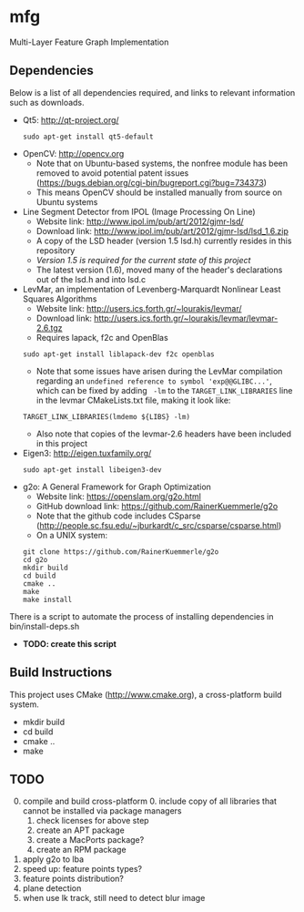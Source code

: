 mfg
===
Multi-Layer Feature Graph Implementation


Dependencies
------------
Below is a list of all dependencies required, and links to relevant information such as downloads.
* Qt5: http://qt-project.org/
   ```
   sudo apt-get install qt5-default
   ```
* OpenCV: http://opencv.org
   * Note that on Ubuntu-based systems, the nonfree module has been removed to avoid potential patent issues (https://bugs.debian.org/cgi-bin/bugreport.cgi?bug=734373)
   * This means OpenCV should be installed manually from source on Ubuntu systems
* Line Segment Detector from IPOL (Image Processing On Line)
   * Website link: http://www.ipol.im/pub/art/2012/gjmr-lsd/
   * Download link: http://www.ipol.im/pub/art/2012/gjmr-lsd/lsd_1.6.zip
   * A copy of the LSD header (version 1.5 lsd.h) currently resides in this repository
   * *Version 1.5 is required for the current state of this project*
   * The latest version (1.6), moved many of the header's declarations out of the lsd.h and into lsd.c
* LevMar, an implementation of Levenberg-Marquardt Nonlinear Least Squares Algorithms
   * Website link: http://users.ics.forth.gr/~lourakis/levmar/
   * Download link: http://users.ics.forth.gr/~lourakis/levmar/levmar-2.6.tgz
   * Requires lapack, f2c and OpenBlas
   ```
   sudo apt-get install liblapack-dev f2c openblas
   ```
   * Note that some issues have arisen during the LevMar compilation regarding an `undefined reference to symbol 'exp@@GLIBC...'`, which can be fixed by adding ` -lm` to the `TARGET_LINK_LIBRARIES` line in the levmar CMakeLists.txt file, making it look like:
   ```
   TARGET_LINK_LIBRARIES(lmdemo ${LIBS} -lm)
   ```
   * Also note that copies of the levmar-2.6 headers have been included in this project
* Eigen3: http://eigen.tuxfamily.org/
   ```
   sudo apt-get install libeigen3-dev
   ```
* g2o: A General Framework for Graph Optimization
   * Website link: https://openslam.org/g2o.html
   * GitHub download link: https://github.com/RainerKuemmerle/g2o
   * Note that the github code includes CSparse (http://people.sc.fsu.edu/~jburkardt/c_src/csparse/csparse.html)
   * On a UNIX system:
   ```
   git clone https://github.com/RainerKuemmerle/g2o
   cd g2o
   mkdir build
   cd build
   cmake ..
   make
   make install
   ```

There is a script to automate the process of installing dependencies in bin/install-deps.sh
* **TODO: create this script**


Build Instructions
------------------
This project uses CMake (http://www.cmake.org), a cross-platform build system.
* mkdir build
* cd build
* cmake ..
* make


TODO
----
0. compile and build cross-platform
   0. include copy of all libraries that cannot be installed via package managers
   1. check licenses for above step
   2. create an APT package
   3. create a MacPorts package?
   4. create an RPM package
1. apply g2o to lba
2. speed up: feature points types?
3. feature points distribution?
4. plane detection
5. when use lk track, still need to detect blur image

